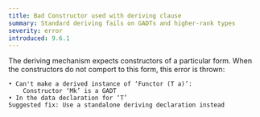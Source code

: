 ```yaml
---
title: Bad Constructor used with deriving clause
summary: Standard deriving fails on GADTs and higher-rank types 
severity: error
introduced: 9.6.1
---
```


The deriving mechanism expects constructors of a particular form. When the constructors do not comport to this form, this error is thrown:

    • Can't make a derived instance of ‘Functor (T a)’:
        Constructor ‘Mk’ is a GADT
    • In the data declaration for ‘T’
    Suggested fix: Use a standalone deriving declaration instead
